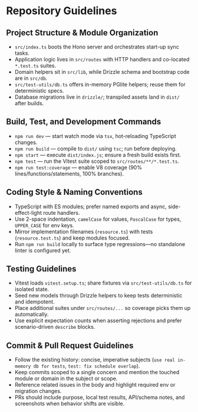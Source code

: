 # Repository Guidelines

## Project Structure & Module Organization
- `src/index.ts` boots the Hono server and orchestrates start-up sync tasks.
- Application logic lives in `src/routes` with HTTP handlers and co-located `*.test.ts` suites.
- Domain helpers sit in `src/lib`, while Drizzle schema and bootstrap code are in `src/db`.
- `src/test-utils/db.ts` offers in-memory PGlite helpers; reuse them for deterministic specs.
- Database migrations live in `drizzle/`; transpiled assets land in `dist/` after builds.

## Build, Test, and Development Commands
- `npm run dev` — start watch mode via `tsx`, hot-reloading TypeScript changes.
- `npm run build` — compile to `dist/` using `tsc`; run before deploying.
- `npm start` — execute `dist/index.js`; ensure a fresh build exists first.
- `npm test` — run the Vitest suite scoped to `src/routes/**/*.test.ts`.
- `npm run test:coverage` — enable V8 coverage (90% lines/functions/statements, 100% branches).

## Coding Style & Naming Conventions
- TypeScript with ES modules; prefer named exports and async, side-effect-light route handlers.
- Use 2-space indentation, `camelCase` for values, `PascalCase` for types, `UPPER_CASE` for env keys.
- Mirror implementation filenames (`resource.ts`) with tests (`resource.test.ts`) and keep modules focused.
- Run `npm run build` locally to surface type regressions—no standalone linter is configured yet.

## Testing Guidelines
- Vitest loads `vitest.setup.ts`; share fixtures via `src/test-utils/db.ts` for isolated state.
- Seed new models through Drizzle helpers to keep tests deterministic and idempotent.
- Place additional suites under `src/routes/...` so coverage picks them up automatically.
- Use explicit expectation counts when asserting rejections and prefer scenario-driven `describe` blocks.

## Commit & Pull Request Guidelines
- Follow the existing history: concise, imperative subjects (`use real in-memory db for tests`, `test: fix schedule overlap`).
- Keep commits scoped to a single concern and mention the touched module or domain in the subject or scope.
- Reference related issues in the body and highlight required env or migration changes.
- PRs should include purpose, local test results, API/schema notes, and screenshots when behavior shifts are visible.
